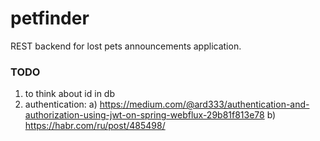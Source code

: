 # petfinder

REST backend for lost pets announcements application.

### TODO
1. to think about id in db
2. authentication:
    a) https://medium.com/@ard333/authentication-and-authorization-using-jwt-on-spring-webflux-29b81f813e78
    b) https://habr.com/ru/post/485498/

